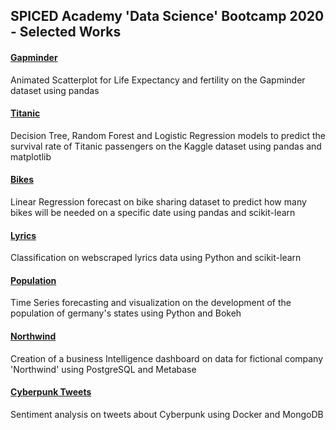 ## SPICED Academy 'Data Science' Bootcamp 2020 - Selected Works

#### [Gapminder](https://github.com/snaylix/bootcamp/tree/master/01_Gapminder)
Animated Scatterplot for Life Expectancy and fertility on the Gapminder dataset using pandas

#### [Titanic](https://github.com/snaylix/bootcamp/tree/master/02_Titanic)
Decision Tree, Random Forest and Logistic Regression models to predict the survival rate of Titanic passengers on the Kaggle dataset using pandas and matplotlib

#### [Bikes](https://github.com/snaylix/bootcamp/tree/master/03_Bike_Sharing)
Linear Regression forecast on bike sharing dataset to predict how many bikes will be needed on a specific date using pandas and scikit-learn

#### [Lyrics](https://github.com/snaylix/bootcamp/tree/master/04_Find_the_Artist)
Classification on webscraped lyrics data using Python and scikit-learn

#### [Population](https://github.com/snaylix/bootcamp/tree/master/05_Population_of_Germany)
Time Series forecasting and visualization on the development of the population of germany's states using Python and Bokeh

#### [Northwind](https://github.com/snaylix/bootcamp/tree/master/06_Northwind)
Creation of a business Intelligence dashboard on data for fictional company 'Northwind' using PostgreSQL and Metabase

#### [Cyberpunk Tweets](https://github.com/snaylix/bootcamp/tree/master/07_Cyberpunk)
Sentiment analysis on tweets about Cyberpunk using Docker and MongoDB
